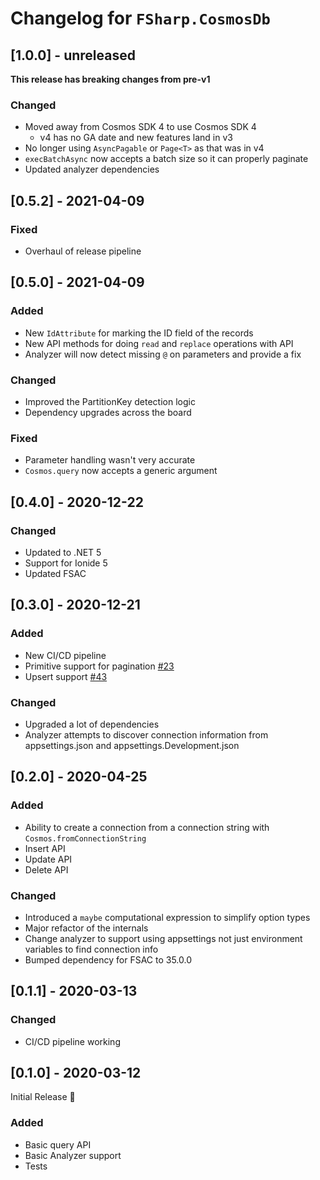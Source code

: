 # Changelog for `FSharp.CosmosDb`

## [1.0.0] - unreleased

**This release has breaking changes from pre-v1**

### Changed

- Moved away from Cosmos SDK 4 to use Cosmos SDK 4
  - v4 has no GA date and new features land in v3
- No longer using `AsyncPagable` or `Page<T>` as that was in v4
- `execBatchAsync` now accepts a batch size so it can properly paginate
- Updated analyzer dependencies

## [0.5.2] - 2021-04-09

### Fixed

- Overhaul of release pipeline

## [0.5.0] - 2021-04-09

### Added

- New `IdAttribute` for marking the ID field of the records
- New API methods for doing `read` and `replace` operations with API
- Analyzer will now detect missing `@` on parameters and provide a fix

### Changed

- Improved the PartitionKey detection logic
- Dependency upgrades across the board

### Fixed

- Parameter handling wasn't very accurate
- `Cosmos.query` now accepts a generic argument

## [0.4.0] - 2020-12-22

### Changed

- Updated to .NET 5
- Support for Ionide 5
- Updated FSAC

## [0.3.0] - 2020-12-21

### Added

- New CI/CD pipeline
- Primitive support for pagination [#23](https://github.com/aaronpowell/FSharp.CosmosDb/issues/23)
- Upsert support [#43](https://github.com/aaronpowell/FSharp.CosmosDb/issues/43)

### Changed

- Upgraded a lot of dependencies
- Analyzer attempts to discover connection information from appsettings.json and appsettings.Development.json

## [0.2.0] - 2020-04-25

### Added

- Ability to create a connection from a connection string with `Cosmos.fromConnectionString`
- Insert API
- Update API
- Delete API

### Changed

- Introduced a `maybe` computational expression to simplify option types
- Major refactor of the internals
- Change analyzer to support using appsettings not just environment variables to find connection info
- Bumped dependency for FSAC to 35.0.0

## [0.1.1] - 2020-03-13

### Changed

- CI/CD pipeline working

## [0.1.0] - 2020-03-12

Initial Release :tada:

### Added

- Basic query API
- Basic Analyzer support
- Tests
